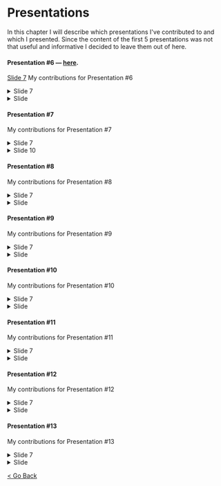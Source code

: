 # Presentations
In this chapter I will describe which presentations I've contributed to and which I presented.
Since the content of the first 5 presentations was not that useful and informative I decided to leave them out of here. 


#### Presentation #6 — [here](../).

[Slide 7](../Images/Presentations/presentation-6-page-7.PNG)
My contributions for Presentation #6
<details> <summary>Slide 7</summary>
[Slide 7](../Images/Presentations/presentation-6-page-7.PNG)
[Slide 10](../Images/Presentations/presentation-6-page-10.PNG)
</details>

<details> <summary>Slide </summary>
    
</details>

#### Presentation #7
My contributions for Presentation #7
<details> <summary>Slide 7</summary>
    [Slide 7]()
</details>

<details> <summary>Slide 10</summary>
    
</details>

#### Presentation #8
My contributions for Presentation #8
<details> <summary>Slide 7</summary>
    ![Slide 7](../Images/Presentations/presentation-6-page-7)
</details>

<details> <summary>Slide </summary>
    
</details>

#### Presentation #9
My contributions for Presentation #9
<details> <summary>Slide 7</summary>
    ![Slide 7](../Images/Presentations/presentation-6-page-7)
</details>

<details> <summary>Slide </summary>
    
</details>

#### Presentation #10
My contributions for Presentation #10
<details> <summary>Slide 7</summary>
    ![Slide 7](../Images/Presentations/presentation-6-page-7)
</details>

<details> <summary>Slide </summary>
    
</details>

#### Presentation #11
My contributions for Presentation #11
<details> <summary>Slide 7</summary>
    ![Slide 7](../Images/Presentations/presentation-6-page-7)
</details>

<details> <summary>Slide </summary>
    
</details>

#### Presentation #12
My contributions for Presentation #12
<details> <summary>Slide 7</summary>
    ![Slide 7](../Images/Presentations/presentation-6-page-7)
</details>

<details> <summary>Slide </summary>
    
</details>

#### Presentation #13
My contributions for Presentation #13
<details> <summary>Slide 7</summary>
    ![Slide 7](../Images/Presentations/presentation-6-page-7)
</details>

<details> <summary>Slide </summary>
    
</details>

[<  Go Back](../README.md)
